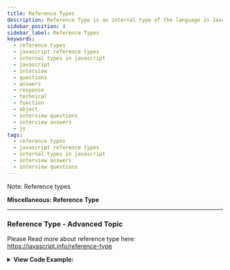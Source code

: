 ```yaml
---
title: Reference Types
description: Reference Type is an internal type of the language in JavaScript. They are used to store data. - JavaScript Interview Questions & Answers
sidebar_position: 4
sidebar_label: Reference Types
keywords:
  - reference types
  - javascript reference types
  - internal types in javascript
  - javascript
  - interview
  - questions
  - answers
  - response
  - technical
  - function
  - object
  - interview questions
  - interview answers
  - js
tags:
  - reference types
  - javascript reference types
  - internal types in javascript
  - interview answers
  - interview questions
---
```


Note: Reference types

<!-- import CloseAllAnswers from '../../../src/components/CloseAnswers/CloseAllAnswers.js';
import JsonLD from '../../../src/components/JsonLD/JsonLD.js';
import StructuredData from './schemadata/RefTypesSchemaData.js';

<JsonLD data={StructuredData} /> -->

<head>
  <title>Reference Type | JavaScript Frontend Phone Interview Answer</title>
</head>

**Miscellaneous: Reference Type**

<CloseAllAnswers />

---

### Reference Type - Advanced Topic

Please Read more about reference type here: <https://javascript.info/reference-type>

<details>
  <summary><strong>View Code Example:</strong></summary>
  <div>
  <div><strong className="codeExample">Code Example:</strong> Reference Type error and solution<br /><br />

  <div></div>

```js
// Problem: Losing this // reference type error
let user = {
  name: 'John',
  hi() {
    console.log(this.name);
  },
  bye() {
    console.log('Bye');
  },
};

user.hi(); // works

// now let's call user.hi or user.bye depending on the name
(user.name == 'John' ? user.hi : user.bye)(); // Error!

////////////////////////////////////////

// Solution: Losing this
let user = {
  name: 'John',
  hi() {
    console.log('Hi, ' + this.name);
  },
  bye() {
    console.log('Bye');
  },
};

let f = user.hi.bind(user)(
  // now let's call user.hi or user.bye depending on the name
  user.name == 'John' ? user.hi : f.bye
); // returns Hi, John
```

  </div>
  </div>
</details>
